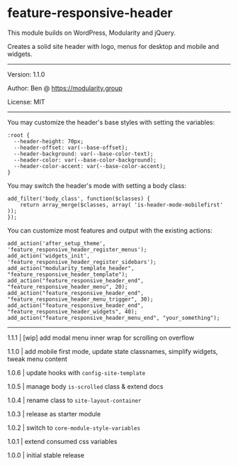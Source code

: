 # feature-responsive-header

This module builds on WordPress, Modularity and jQuery.

Creates a solid site header with logo, menus for desktop and mobile and widgets.

---

Version: 1.1.0

Author: Ben @ https://modularity.group

License: MIT

---

You may customize the header's base styles with setting the variables:

```
:root {
  --header-height: 70px;
  --header-offset: var(--base-offset);
  --header-background: var(--base-color-text);
  --header-color: var(--base-color-background);
  --header-color-accent: var(--base-color-accent);
}
```

You may switch the header's mode with setting a body class:

```
add_filter('body_class', function($classes) {
    return array_merge($classes, array( 'is-header-mode-mobilefirst' ));
});
```

You can customize most features and output with the existing actions:

```
add_action('after_setup_theme', 'feature_responsive_header_register_menus');
add_action('widgets_init', 'feature_responsive_header_register_sidebars');
add_action("modularity_template_header", "feature_responsive_header_template");
add_action("feature_responsive_header_end", "feature_responsive_header_menu", 20);
add_action("feature_responsive_header_end", "feature_responsive_header_menu_trigger", 30);
add_action("feature_responsive_header_end", "feature_responsive_header_widgets", 40);
add_action("feature_responsive_header_menu_end", "your_something");
```

---

1.1.1 | [wip] add modal menu inner wrap for scrolling on overflow

1.1.0 | add mobile first mode, update state classnames, simplify widgets, tweak menu content

1.0.6 | update hooks with `config-site-template`

1.0.5 | manage body `is-scrolled` class & extend docs

1.0.4 | rename class to `site-layout-container`

1.0.3 | release as starter module

1.0.2 | switch to `core-module-style-variables`

1.0.1 | extend consumed css variables

1.0.0 | initial stable release
